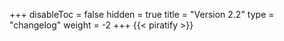 +++
disableToc = false
hidden = true
title = "Version 2.2"
type = "changelog"
weight = -2
+++
{{< piratify >}}
